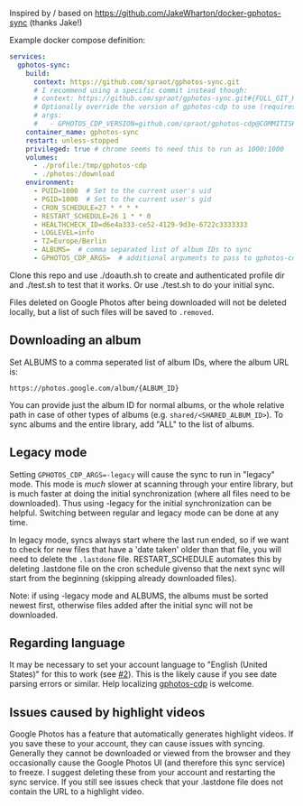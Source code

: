 Inspired by / based on https://github.com/JakeWharton/docker-gphotos-sync (thanks Jake!)

Example docker compose definition:

```yaml
services:
  gphotos-sync:
    build:
      context: https://github.com/spraot/gphotos-sync.git
      # I recommend using a specific commit instead though:
      # context: https://github.com/spraot/gphotos-sync.git#{FULL_GIT_HASH}
      # Optionally override the version of gphotos-cdp to use (requires rebuilding the docker image):
      # args:
      #   - GPHOTOS_CDP_VERSION=github.com/spraot/gphotos-cdp@COMMITISH
    container_name: gphotos-sync
    restart: unless-stopped
    privileged: true # chrome seems to need this to run as 1000:1000
    volumes:
      - ./profile:/tmp/gphotos-cdp
      - ./photos:/download
    environment:
      - PUID=1000  # Set to the current user's uid
      - PGID=1000  # Set to the current user's gid
      - CRON_SCHEDULE=27 * * * *
      - RESTART_SCHEDULE=26 1 * * 0
      - HEALTHCHECK_ID=d6e4a333-ce52-4129-9d3e-6722c3333333
      - LOGLEVEL=info
      - TZ=Europe/Berlin
      - ALBUMS=  # comma separated list of album IDs to sync
      - GPHOTOS_CDP_ARGS=  # additional arguments to pass to gphotos-cdp
```

Clone this repo and use ./doauth.sh to create and authenticated profile dir and ./test.sh to test that it works. Or use ./test.sh to do your initial sync.

Files deleted on Google Photos after being downloaded will not be deleted locally, but a list of such files will be saved to `.removed`.

## Downloading an album

Set ALBUMS to a comma seperated list of album IDs, where the album URL is:

```
https://photos.google.com/album/{ALBUM_ID}
```

You can provide just the album ID for normal albums, or the whole relative path in case of other types of albums (e.g. `shared/<SHARED_ALBUM_ID>`). To sync albums and the entire library, add "ALL" to the list of albums.

## Legacy mode

Setting `GPHOTOS_CDP_ARGS=-legacy` will cause the sync to run in "legacy" mode. This mode is *much* slower at scanning through your entire library, but is much faster at doing the initial synchronization (where all files need to be downloaded). Thus using -legacy for the initial synchronization can be helpful. Switching between regular and legacy mode can be done at any time.

In legacy mode, syncs always start where the last run ended, so if we want to check for new files that have a 'date taken' older than that file, you will need to delete the `.lastdone` file. RESTART_SCHEDULE automates this by deleting .lastdone file on the cron schedule givenso that the next sync will start from the beginning (skipping already downloaded files).

Note: if using -legacy mode and ALBUMS, the albums must be sorted newest first, otherwise files added after the initial sync will not be downloaded.

## Regarding language

It may be necessary to set your account language to "English (United States)" for this to work (see [#2](https://github.com/spraot/gphotos-sync/issues/2)). This is the likely cause if you see date parsing errors or similar. Help localizing [gphotos-cdp](https://github.com/spraot/gphotos-cdp/issues/2) is welcome.

## Issues caused by highlight videos

Google Photos has a feature that automatically generates highlight videos. If you save these to your account, they can cause issues with syncing. Generally they cannot be downloaded or viewed from the browser and they occasionally cause the Google Photos UI (and therefore this sync service) to freeze. I suggest deleting these from your account and restarting the sync service. If you still see issues check that your .lastdone file does not contain the URL to a highlight video.